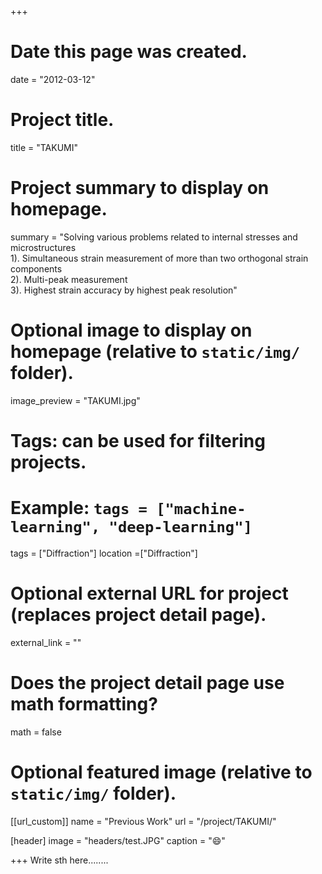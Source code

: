 +++
# Date this page was created.
date = "2012-03-12"

# Project title.
title = "TAKUMI"

# Project summary to display on homepage.
summary = "Solving various problems related to internal stresses and microstructures  
1). Simultaneous strain measurement of more than two orthogonal strain components  
2). Multi-peak  measurement  
3). Highest strain accuracy by highest peak resolution"

# Optional image to display on homepage (relative to `static/img/` folder).
image_preview = "TAKUMI.jpg"

# Tags: can be used for filtering projects.
# Example: `tags = ["machine-learning", "deep-learning"]`
tags = ["Diffraction"]
location =["Diffraction"]

# Optional external URL for project (replaces project detail page).
external_link = ""

# Does the project detail page use math formatting?
math = false

# Optional featured image (relative to `static/img/` folder).
[[url_custom]]
name = "Previous Work"
url = "/project/TAKUMI/"

[header]
image = "headers/test.JPG"
caption = ":smile:"

+++
Write sth here........